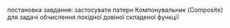 постановка завдання:
застосувати патерн Компонувальник (Composite) для задачі обчислення похідної довіної складеної функції
